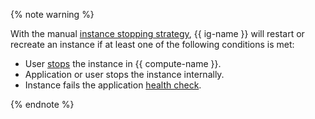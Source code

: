 {% note warning %}

With the manual [instance stopping strategy](../../compute/concepts/instance-groups/policies/deploy-policy.md#strategy), {{ ig-name }} will restart or recreate an instance if at least one of the following conditions is met:
* User [stops](../../compute/operations/vm-control/vm-stop-and-start.md#stop) the instance in {{ compute-name }}.
* Application or user stops the instance internally.
* Instance fails the application [health check](../../compute/concepts/instance-groups/autohealing.md#functional-healthcheck).

{% endnote %}
